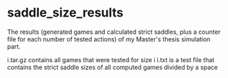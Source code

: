 # saddle_size_results
The results (generated games and calculated strict saddles, plus a counter file for each number of tested actions) of my Master's thesis simulation part.


i.tar.gz 	contains all games that were tested for size i
i.txt 		is a test file that contains the strict saddle sizes of all computed games divided by a space
